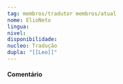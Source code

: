 ```yaml
---
tag: membros/tradutor membros/atual
nome: ElioNeto
lingua: 
nivel: 
disponibilidade:
nucleo: Tradução
dupla: "[[Leo]]"
---
```


#### Comentário

